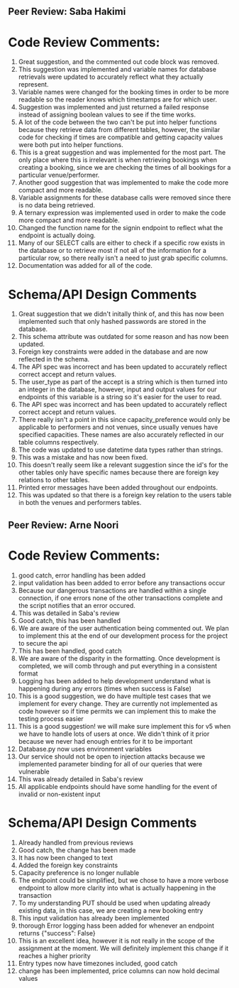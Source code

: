 ## Peer Review: Saba Hakimi

# Code Review Comments:

1. Great suggestion, and the commented out code block was removed.
2. This suggestion was implemented and variable names for database retrievals were updated to accurately reflect what they actually represent.
3. Variable names were changed for the booking times in order to be more readable so the reader knows which timestamps are for which user.
4. Suggestion was implemented and just returned a failed response instead of assigning boolean values to see if the time works.
5. A lot of the code between the two can't be put into helper functions because they retrieve data from different tables, however, the similar code for checking if times are compatible and getting capacity values were both put into helper functions.
6. This is a great suggestion and was implemented for the most part. The only place where this is irrelevant is when retrieving bookings when creating a booking, since we are checking the times of all bookings for a particular venue/performer.
7. Another good suggestion that was implemented to make the code more compact and more readable.
8. Variable assignments for these database calls were removed since there is no data being retrieved.
9. A ternary expression was implemented used in order to make the code more compact and more readable.
10. Changed the function name for the signin endpoint to reflect what the endpoint is actually doing.
11. Many of our SELECT calls are either to check if a specific row exists in the database or to retrieve most if not all of the information for a particular row, so there really isn't a need to just grab specific columns.
12. Documentation was added for all of the code.

# Schema/API Design Comments

1. Great suggestion that we didn't initally think of, and this has now been implemented such that only hashed passwords are stored in the database.
2. This schema attribute was outdated for some reason and has now been updated.
3. Foreign key constraints were added in the database and are now reflected in the schema.
4. The API spec was incorrect and has been updated to accurately reflect correct accept and return values.
5. The user_type as part of the accept is a string which is then turned into an integer in the database, however, input and output values for our endpoints of this variable is a string so it's easier for the user to read.
6. The API spec was incorrect and has been updated to accurately reflect correct accept and return values.
7. There really isn't a point in this since capacity_preference would only be applicable to performers and not venues, since usually venues have specified capacities. These names are also accurately reflected in our table columns respectively.
8. The code was updated to use datetime data types rather than strings.
9. This was a mistake and has now been fixed.
10. This doesn't really seem like a relevant suggestion since the id's for the other tables only have specific names because there are foreign key relations to other tables.
11. Printed error messages have been added throughout our endpoints.
12. This was updated so that there is a foreign key relation to the users table in both the venues and performers tables.



## Peer Review: Arne Noori

# Code Review Comments:

1. good catch, error handling has been added
2. input validation has been added to error before any transactions occur
3. Because our dangerous transactions are handled within a single connection, if one errors none of the other transactions complete and the script notifies that an error occured.
4. This was detailed in Saba's review
5. Good catch, this has been handled
6. We are aware of the user authentication being commented out.  We plan to implement this at the end of our development process for the project to secure the api
7. This has been handled, good catch
8. We are aware of the disparity in the formatting.  Once development is completed, we will comb through and put everything in a consistent format
9. Logging has been added to help development understand what is happening during any errors (times when success is False)
10. This is a good suggestion, we do have multiple test cases that we implement for every change.  They are currently not implemented as code however so if time permits we can implement this to make the testing process easier
11. This is a good suggestion! we will make sure implement this for v5 when we have to handle lots of users at once.  We didn't think of it prior because we never had enough entries for it to be important
12. Database.py now uses environment variables
13. Our service should not be open to injection attacks because we implemented parameter binding for all of our queries that were vulnerable
14. This was already detailed in Saba's review
15. All applicable endpoints should have some handling for the event of invalid or non-existent input

# Schema/API Design Comments

1. Already handled from previous reviews
2. Good catch, the change has been made
3. It has now been changed to text
4. Added the foreign key constraints
5. Capacity preference is no longer nullable
6. The endpoint could be simplified, but we chose to have a more verbose endpoint to allow more clarity into what is actually happening in the transaction
7. To my understanding PUT should be used when updating already existing data, in this case, we are creating a new booking entry
8. This input validation has already been implemented
9. thorough Error logging hass been added for whenever an endpoint returns {"success": False}
10. This is an excellent idea, however it is not really in the scope of the assignment at the moment.  We will definitely implement this change if it reaches a higher priority
11. Entry types now have timezones included, good catch
12. change has been implemented, price columns can now hold decimal values


